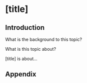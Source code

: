 # [title]

## Introduction

What is the background to this topic?

What is this topic about?

[title] is about...


## Appendix
